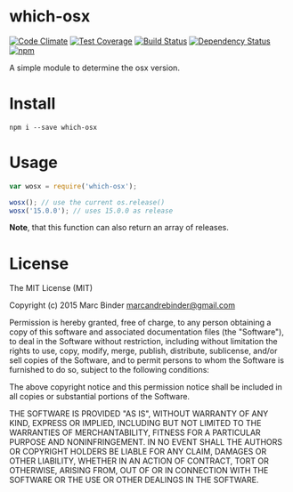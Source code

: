 which-osx
=========
[![Code Climate](https://codeclimate.com/github/MrBoolean/which-osx/badges/gpa.svg)](https://codeclimate.com/github/MrBoolean/which-osx) [![Test Coverage](https://codeclimate.com/github/MrBoolean/which-osx/badges/coverage.svg)](https://codeclimate.com/github/MrBoolean/which-osx) [![Build Status](https://travis-ci.org/MrBoolean/which-osx.svg?branch=master)](https://travis-ci.org/MrBoolean/which-osx) [![Dependency Status](https://gemnasium.com/MrBoolean/which-osx.svg)](https://gemnasium.com/MrBoolean/which-osx) [![npm](https://img.shields.io/npm/v/which-osx.svg)](https://npmjs.org/which-osx)

A simple module to determine the osx version.

# Install
```
npm i --save which-osx
```

# Usage
```javascript
var wosx = require('which-osx');

wosx(); // use the current os.release()
wosx('15.0.0'); // uses 15.0.0 as release
```

**Note**, that this function can also return an array of releases.

# License
The MIT License (MIT)

Copyright (c) 2015 Marc Binder <marcandrebinder@gmail.com>

Permission is hereby granted, free of charge, to any person obtaining a copy
of this software and associated documentation files (the "Software"), to deal
in the Software without restriction, including without limitation the rights
to use, copy, modify, merge, publish, distribute, sublicense, and/or sell
copies of the Software, and to permit persons to whom the Software is
furnished to do so, subject to the following conditions:

The above copyright notice and this permission notice shall be included in
all copies or substantial portions of the Software.

THE SOFTWARE IS PROVIDED "AS IS", WITHOUT WARRANTY OF ANY KIND, EXPRESS OR
IMPLIED, INCLUDING BUT NOT LIMITED TO THE WARRANTIES OF MERCHANTABILITY,
FITNESS FOR A PARTICULAR PURPOSE AND NONINFRINGEMENT. IN NO EVENT SHALL THE
AUTHORS OR COPYRIGHT HOLDERS BE LIABLE FOR ANY CLAIM, DAMAGES OR OTHER
LIABILITY, WHETHER IN AN ACTION OF CONTRACT, TORT OR OTHERWISE, ARISING FROM,
OUT OF OR IN CONNECTION WITH THE SOFTWARE OR THE USE OR OTHER DEALINGS IN
THE SOFTWARE.
